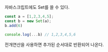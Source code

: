 자바스크립트에도 Set를 쓸 수 있다.

```js
const a = [1,2,3,4,5];
const b = new Set(a);
b.add(6)

console.log(...b) // 1,2,3,4,5,6
```

전개연산을 사용하면 추가된 순서대로 반환되어 나온다.
